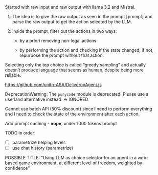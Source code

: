 Started with raw input and raw output with llama 3.2 and Mistral.

1. The idea is to give the raw output as seen in the prompt [prompt] and parse the raw
   output to get the action selected by the LLM.

2. inside the prompt, filter out the actions in two ways:

   - by a priori removing non-legal actions

   - by performing the action and checking if the state changed, if not, repurpose the
     prompt without that action.

Selecting only the top choice is called “greedy sampling” and actually doesn’t produce language that seems as human, despite being more reliable.

https://github.com/unitn-ASA/DeliverooAgent.js

DeprecationWarning: The `punycode` module is deprecated. Please use a userland alternative instead. -> IGNORED

Cannot use batch API (50% discount) since I need to perform everything and I need to check the state of the environment after each action.

Add prompt caching - **nope**, under 1000 tokens prompt

TODO in order:

- [ ] parametrize helping levels
- [ ] use chat history (parametrize)

POSSIBLE TITLE: "Using LLM as choice selector for an agent in a web-based game environment, at different level of freedom, weighted by confidence"
